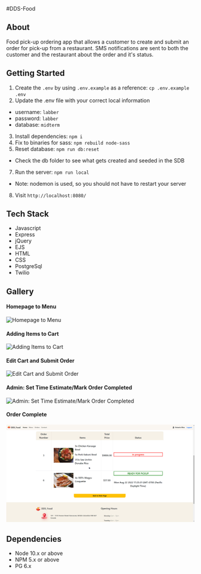 #DDS-Food

## About
Food pick-up ordering app that allows a customer to create and submit an order for pick-up from a restaurant. SMS notifications are sent to both the customer and the restaurant about the order and it's status.
## Getting Started

1. Create the `.env` by using `.env.example` as a reference: `cp .env.example .env`
2. Update the .env file with your correct local information 
  - username: `labber` 
  - password: `labber` 
  - database: `midterm`
3. Install dependencies: `npm i`
4. Fix to binaries for sass: `npm rebuild node-sass`
5. Reset database: `npm run db:reset`
  - Check the db folder to see what gets created and seeded in the SDB
7. Run the server: `npm run local`
  - Note: nodemon is used, so you should not have to restart your server
8. Visit `http://localhost:8080/`

## Tech Stack
- Javascript
- Express
- jQuery
- EJS
- HTML 
- CSS
- PostgreSql
- Twilio

## Gallery
#### Homepage to Menu
![Homepage to Menu](https://github.com/Enired/dds-food/blob/master/docs/homepage.gif)
#### Adding Items to Cart
![Adding Items to Cart](https://github.com/Enired/dds-food/blob/master/docs/adding_items_to_cart.gif)
#### Edit Cart and Submit Order
![Edit Cart and Submit Order](https://github.com/Enired/dds-food/blob/master/docs/edit_cart_and_submit_order.gif)
#### Admin: Set Time Estimate/Mark Order Completed
![Admin: Set Time Estimate/Mark Order Completed](https://github.com/Enired/dds-food/blob/master/docs/admin_set_time_estimate_mark_complete.gif)
#### Order Complete
![Order Complete](https://github.com/Enired/dds-food/blob/master/docs/order_complete.gif)


## Dependencies

- Node 10.x or above
- NPM 5.x or above
- PG 6.x

